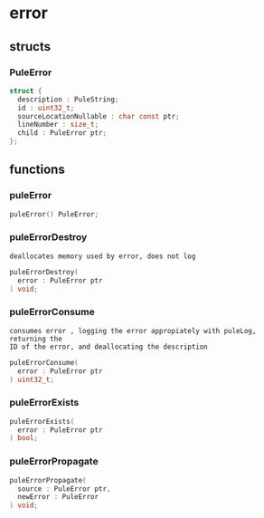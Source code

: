 # error

## structs
### PuleError
```c
struct {
  description : PuleString;
  id : uint32_t;
  sourceLocationNullable : char const ptr;
  lineNumber : size_t;
  child : PuleError ptr;
};
```

## functions
### puleError
```c
puleError() PuleError;
```
### puleErrorDestroy

    deallocates memory used by error, does not log

```c
puleErrorDestroy(
  error : PuleError ptr
) void;
```
### puleErrorConsume

    consumes error , logging the error appropiately with puleLog, returning the
    ID of the error, and deallocating the description

```c
puleErrorConsume(
  error : PuleError ptr
) uint32_t;
```
### puleErrorExists
```c
puleErrorExists(
  error : PuleError ptr
) bool;
```
### puleErrorPropagate
```c
puleErrorPropagate(
  source : PuleError ptr,
  newError : PuleError
) void;
```
